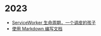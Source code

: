 # 2023

- [ServiceWorker 生命周期，一个调皮的孩子](https://github.com/slshsl/articles/blob/8c7a134fb8a8ecda2c372a18b58b3ade4eebeb81/2023/2023-03-11-ServiceWorker%E7%94%9F%E5%91%BD%E5%91%A8%E6%9C%9F%EF%BC%88%E4%B8%80%E4%B8%AA%E8%B0%83%E7%9A%AE%E7%9A%84%E5%AD%A9%E5%AD%90%EF%BC%89/2023-03-11-ServiceWorker%E7%94%9F%E5%91%BD%E5%91%A8%E6%9C%9F%EF%BC%88%E4%B8%80%E4%B8%AA%E8%B0%83%E7%9A%AE%E7%9A%84%E5%AD%A9%E5%AD%90%EF%BC%89.md)
- [使用 Markdown 编写文档](https://github.com/slshsl/articles/blob/main/2023/2023-03-11-Markdown%EF%BC%88%E7%AE%80%E5%8D%95%E5%B0%8F%E4%BE%8B%E5%AD%90%EF%BC%89/2023-03-11-Markdown%EF%BC%88%E7%AE%80%E5%8D%95%E5%B0%8F%E4%BE%8B%E5%AD%90%EF%BC%89.md)
